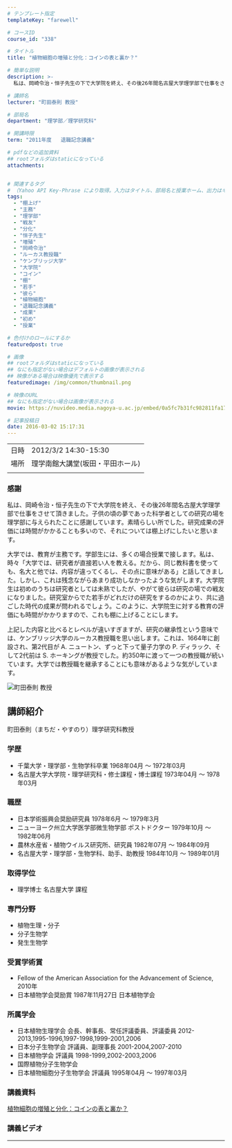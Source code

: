 ```yaml
---
# テンプレート指定
templateKey: "farewell"

# コースID
course_id: "338"

# タイトル
title: "植物細胞の増殖と分化：コインの表と裏か？"

# 簡単な説明
description: >-
  私は、岡崎令治・恒子先生の下で大学院を終え、その後26年間名古屋大学理学部で仕事をさせて頂きました。子供の頃の夢であった科学者としての研究の場を理学部に与えられたことに感謝しています。素晴らしい所でした。研究成果の評価には時間がかかることも多いので、それについては棚上げにしたいと思います。  大学では、教育が主務です。学部生には、多くの場合授業で接します。私は、時々「大学では、研究者が直接 ....

# 講師名
lecturer: "町田泰則 教授"

# 部局名
department: "理学部／理学研究科"

# 開講時限
term: "2011年度	退職記念講義"

# pdfなどの追加資料
## rootフォルダはstaticになっている
attachments:


# 関連するタグ
# （Yahoo API Key-Phrase により取得。入力はタイトル、部局名と授業ホーム、出力はキーフレーズ（tags））
tags:
  - "棚上げ"
  - "主務"
  - "理学部"
  - "戦友"
  - "分化"
  - "恒子先生"
  - "増殖"
  - "岡崎令治"
  - "ルーカス教授職"
  - "ケンブリッジ大学"
  - "大学院"
  - "コイン"
  - "棚"
  - "若手"
  - "彼ら"
  - "植物細胞"
  - "退職記念講義"
  - "成果"
  - "初め"
  - "授業"

# 色付けのロールにするか
featuredpost: true

# 画像
## rootフォルダはstaticになっている
## なにも指定がない場合はデフォルトの画像が表示される
## 映像がある場合は映像優先で表示する
featuredimage: /img/common/thumbnail.png

# 映像のURL
## なにも指定がない場合は画像が表示される
movie: https://nuvideo.media.nagoya-u.ac.jp/embed/0a5fc7b31fc982811fa17e07d9a79e54ad47c61e

# 記事投稿日
date: 2016-03-02 15:17:31
---
```


|   |   |
|---|---|
| 日時 | 2012/3/2  14:30-15:30 |
| 場所 | 理学南館大講堂(坂田・平田ホール) |
|   |   |


### 感謝 

私は、岡崎令治・恒子先生の下で大学院を終え、その後26年間名古屋大学理学部で仕事をさせて頂きました。子供の頃の夢であった科学者としての研究の場を理学部に与えられたことに感謝しています。素晴らしい所でした。研究成果の評価には時間がかかることも多いので、それについては棚上げにしたいと思います。 

 大学では、教育が主務です。学部生には、多くの場合授業で接します。私は、時々「大学では、研究者が直接若い人を教える。だから、同じ教科書を使っても、名大と他では、内容が違ってくるし、その点に意味がある」と話してきました。しかし、これは残念ながらあまり成功しなかったような気がします。大学院生は初めのうちは研究者としては未熟でしたが、やがて彼らは研究の場での戦友になりました。研究室からでた若手がどれだけの研究をするのかにより、共に過ごした時代の成果が問われるでしょう。このように、大学院生に対する教育の評価にも時間がかかりますので、これも棚に上げることにします。 

上記した内容と比べるとレベルが違いすぎますが、研究の継承性という意味では、ケンブリッジ大学のルーカス教授職を思い出します。これは、1664年に創設され、第2代目が A. ニュートン、ずっと下って量子力学の P. ディラック、そして2代前は S. ホーキングが教授でした。約350年に渡って一つの教授職が続いています。大学では教授職を継承することにも意味があるような気がしています。


![町田泰則 教授](https://ocw.nagoya-u.jp/files/338/s_machida.png)  

## 講師紹介

町田泰則（まちだ・やすのり）理学研究科教授 

### 学歴

  * 千葉大学・理学部・生物学科卒業 1968年04月 〜 1972年03月
  * 名古屋大学大学院・理学研究科・修士課程・博士課程 1973年04月 〜 1978年03月

### 職歴

  * 日本学術振興会奨励研究員 1978年6月 〜 1979年3月
  * ニューヨーク州立大学医学部微生物学部 ポストドクター 1979年10月 〜 1982年06月
  * 農林水産省・植物ウイルス研究所、研究員 1982年07月 〜 1984年09月
  * 名古屋大学・理学部・生物学科、助手、助教授 1984年10月 〜 1989年01月

### 取得学位

  * 理学博士 名古屋大学 課程

### 専門分野

  * 植物生理・分子
  * 分子生物学
  * 発生生物学

### 受賞学術賞

  * Fellow of the American Association for the Advancement of Science, 2010年
  * 日本植物学会奨励賞 1987年11月27日 日本植物学会

### 所属学会

  * 日本植物生理学会 会長、幹事長、常任評議委員、評議委員 2012-2013,1995-1996,1997-1998,1999-2001,2006 
  * 日本分子生物学会 評議員、副理事長 2001-2004,2007-2010
  * 日本植物学会 評議員 1998-1999,2002-2003,2006
  * 国際植物分子生物学会
  * 日本植物細胞分子生物学会 評議員 1995年04月 〜 1997年03月


### 講義資料

[植物細胞の増殖と分化：コインの表と裏か？](https://ocw.nagoya-u.jp/files/338/H23machida_lastlecture_materials_kai.pdf)  

### 講義ビデオ




-----